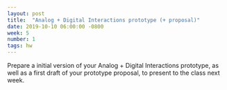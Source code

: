 ```yaml
---
layout: post
title:  "Analog + Digital Interactions prototype (+ proposal)"
date: 2019-10-10 06:00:00 -0800
week: 5
number: 1
tags: hw
---
```


Prepare a initial version of your Analog + Digital Interactions prototype, as well as a first draft of your prototype proposal, to present to the class next week.
